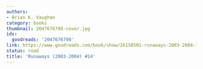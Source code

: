 ```yaml
---
authors:
- Brian K. Vaughan
category: books
thumbnail: 2047676798-cover.jpg
ids:
  goodreads: '2047676798'
link: https://www.goodreads.com/book/show/26158501-runaways-2003-2004-14
status: read
title: 'Runaways (2003-2004) #14'
---
```


